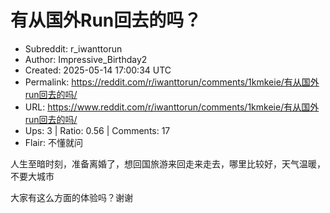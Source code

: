 # 有从国外Run回去的吗？

- Subreddit: r_iwanttorun
- Author: Impressive_Birthday2
- Created: 2025-05-14 17:00:34 UTC
- Permalink: https://reddit.com/r/iwanttorun/comments/1kmkeie/有从国外run回去的吗/
- URL: https://www.reddit.com/r/iwanttorun/comments/1kmkeie/有从国外run回去的吗/
- Ups: 3 | Ratio: 0.56 | Comments: 17
- Flair: 不懂就问


人生至暗时刻，准备离婚了，想回国旅游来回走来走去，哪里比较好，天气温暖，不要大城市

大家有这么方面的体验吗？谢谢

